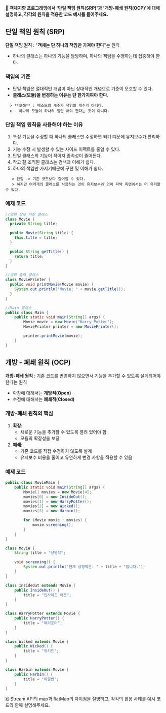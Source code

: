 📌 **객체지향 프로그래밍에서 '단일 책임 원칙(SRP)'과 '개방-폐쇄 원칙(OCP)'에 대해 설명하고, 각각의 원칙을 적용한 코드 예시를 들어주세요.**
## 단일 책임 원칙 (SRP)

**단일 책임 원칙** : "**객체는 단 하나의 책임만 가져야 한다**"는 원칙
- 하나의 클래스는 하나의 기능을 담당하며, 하나의 책임을 수행하는데 집중해야 한다.

### 책임의 기준 
- 단일 책임은 절대적인 개념이 아닌 상대적인 개념으로 기준이 모호할 수 있다.
- **클래스(모듈)을 변경하는 이유는 단 한가지여야 한다.**
```
  > **오해** : 메소드의 개수가 책임의 개수가 아니다.
  > - 하나의 모듈이 하나의 일만 해야 한다는 것이 아니다.
```

### 단일 책임 원칙을 사용해야 하는 이유
1. 특정 기능을 수정할 때 하나의 클래스만 수정하면 되기 떄문에 유지보수가 편리하다.
2. 기능 수정 시 발생할 수 있는 사이드 이펙트를 줄일 수 있다.
3. 단일 클래스의 기능이 적어져 종속성이 줄어든다.
4. 작고 잘 조직된 클래스는 검색과 이해가 쉽다.
5. 하나의 책임만 가지기때문에 구현 및 이해가 쉽다.

```
   > 단점 -> 기존 코드보다 길어질 수 있다.
   > 하지만 여러개의 클래스를 사용하는 것이 유지보수와 의미 파악 측면에서는 더 유리할 수 있다. 
```

### 예제 코드
``` java
//영화 정보 저장 클래스
class Movie {
  private String title;

  public Movie(String title) {
    this.title = title;
  }

  public String getTitle() {
    return title;
  }
}

//영화 출력 클래스
class MoviePrinter {
  public void printMovie(Movie movie) {
    System.out.println("Movie: " + movie.getTitle());
  }
}

//Main 클래스
public class Main {
    public static void main(String[] args) {
        Movie movie = new Movie("Harry Potter");
        MoviePrinter printer = new MoviePrinter();

        printer.printMovie(movie);
    }
}
```

## 개방 - 폐쇄 원칙 (OCP)
**개방-폐쇄 원칙** : 기존 코드를 변경하지 않으면서 기능을 추가할 수 있도록 설계되어야 한다는 원칙 
- 확장에 대해서는 **개방적(Open)**
- 수정에 대해서는 **폐쇄적(Closed)**

### 개방-폐쇄 원칙의 핵심
1. **확장**:
   - 새로운 기능을 추가할 수 있도록 열려 있어야 함
   - 모듈의 확장성을 보장
2. **폐쇄**:
   - 기존 코드를 직접 수정하지 않도록 설계
   - 유지보수 비용을 줄이고 유연하게 변경 사항을 적용할 수 있음

### 예제 코드

```java
public class MovieMain {
    public static void main(String[] args) {
        Movie[] movies = new Movie[4];
        movies[0] = new InsideOut();
        movies[1] = new HarryPotter();
        movies[2] = new Wicked();
        movies[3] = new Harbin();

        for (Movie movie : movies) {
            movie.screening();
        }
    }
}

class Movie {
    String title = "상영작";

    void screening() {
        System.out.println("현재 상영작은: " + title + "입니다.");
    }
}

class InsideOut extends Movie {
    public InsideOut() {
        title = "인사이드 아웃";
    }
}

class HarryPotter extends Movie {
    public HarryPotter() {
        title = "해리포터";
    }
}

class Wicked extends Movie {
    public Wicked() {
        title = "위키드";
    }
}

class Harbin extends Movie {
    public Harbin() {
        title = "하얼빈";
    }
}
```

🇶 Stream API의 map과 flatMap의 차이점을 설명하고, 각각의 활용 사례를 예시 코드와 함께 설명해주세요.
